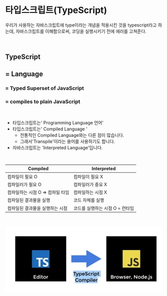 # 타입스크립트(TypeScript)
우리가 사용하는 자바스크립트에 type이라는 개념을 적용시킨 것을 typescript라고 하는데,
자바스크립트를 이해함으로써, 코딩을 실행시키기 전에 에러를 고쳐준다.

<br>

## TypeScript
## = Language
### = Typed Superset of JavaScript
### = compiles to plain JavaScript

<br>


- 타입스크립트는' Programming Language 언어'
- 타입스크립트는' Compiled Language '
   - 전통적인 Compiled Language와는 다른 점이 많습니다.
   - 그래서'Transpile'이라는 용어를 사용하기도 합니다.
- 자바스크립트는 'Interpreted Language'입니다.

<br>

| Compiled | Interpreted |
|--|--|
|컴파일이 필요 O | 컴파일이 필요 X
|컴파일러가 필요 O | 컴파일러가 중요 X
|컴파일하는 시점 O => 컴파일 타임  | 컴파일하는 시점 X 
|컴파일된 결과물을 실행 | 코드 자체를 실행
|컴파일된 결과물을 실행하는 시점 | 코드를 실행하는 시점 O = 런타임

<br>

![ex](./img/%EC%8A%A4%ED%81%AC%EB%A6%B0%EC%83%B7%202022-04-19%20%EC%98%A4%ED%9B%84%2011.08.51.png)